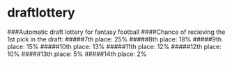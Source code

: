 # draftlottery
###Automatic draft lottery for fantasy football
####Chance of recieving the 1st pick in the draft:
#####7th place: 25%
#####8th place: 18%
#####9th place: 15%
#####10th place: 13%
#####11th place: 12%
#####12th place: 10%
#####13th place: 5%
#####14th place: 2%
